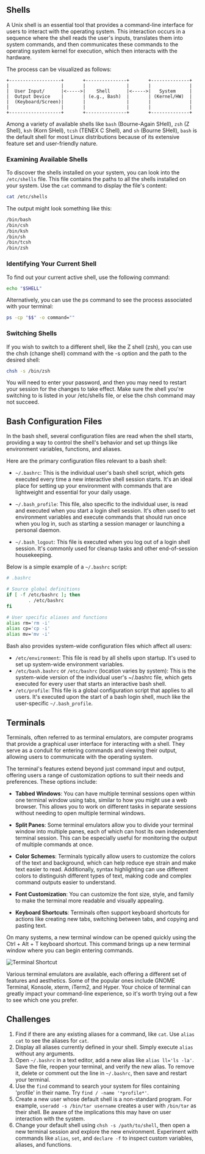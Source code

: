 ## Shells

A Unix shell is an essential tool that provides a command-line interface for users to interact with the operating system. This interaction occurs in a sequence where the shell reads the user's inputs, translates them into system commands, and then communicates these commands to the operating system kernel for execution, which then interacts with the hardware.

The process can be visualized as follows:

```
+-------------------+       +---------------+       +--------------+
|                   |       |               |       |              |
|  User Input/      |<----->|    Shell      |<----->|   System     |
|  Output Device    |       | (e.g., Bash)  |       | (Kernel/HW)  |
|  (Keyboard/Screen)|       |               |       |              |
|                   |       |               |       |              |
+-------------------+       +---------------+       +--------------+
```

Among a variety of available shells like `bash` (Bourne-Again SHell), `zsh` (Z Shell), `ksh` (Korn SHell), `tcsh` (TENEX C Shell), and `sh` (Bourne SHell), `bash` is the default shell for most Linux distributions because of its extensive feature set and user-friendly nature.

### Examining Available Shells

To discover the shells installed on your system, you can look into the `/etc/shells` file. This file contains the paths to all the shells installed on your system. Use the `cat` command to display the file's content:

```bash
cat /etc/shells
```

The output might look something like this:

```bash
/bin/bash
/bin/csh
/bin/ksh
/bin/sh
/bin/tcsh
/bin/zsh
```

### Identifying Your Current Shell

To find out your current active shell, use the following command:

```bash
echo "$SHELL"
```

Alternatively, you can use the ps command to see the process associated with your terminal:

```bash
ps -cp "$$" -o command=""
```

### Switching Shells

If you wish to switch to a different shell, like the Z shell (zsh), you can use the chsh (change shell) command with the -s option and the path to the desired shell:

```bash
chsh -s /bin/zsh
```

You will need to enter your password, and then you may need to restart your session for the changes to take effect. Make sure the shell you're switching to is listed in your /etc/shells file, or else the chsh command may not succeed.

## Bash Configuration Files

In the bash shell, several configuration files are read when the shell starts, providing a way to control the shell's behavior and set up things like environment variables, functions, and aliases.

Here are the primary configuration files relevant to a bash shell:

* `~/.bashrc`: This is the individual user's bash shell script, which gets executed every time a new interactive shell session starts. It's an ideal place for setting up your environment with commands that are lightweight and essential for your daily usage.

* `~/.bash_profile`: This file, also specific to the individual user, is read and executed when you start a login shell session. It's often used to set environment variables and execute commands that should run once when you log in, such as starting a session manager or launching a personal daemon.

* `~/.bash_logout`: This file is executed when you log out of a login shell session. It's commonly used for cleanup tasks and other end-of-session housekeeping.

Below is a simple example of a `~/.bashrc` script:

```bash
# .bashrc

# Source global definitions
if [ -f /etc/bashrc ]; then
        . /etc/bashrc
fi

# User specific aliases and functions
alias rm='rm -i'
alias cp='cp -i'
alias mv='mv -i'
```

Bash also provides system-wide configuration files which affect all users:

- `/etc/environment`: This file is read by all shells upon startup. It's used to set up system-wide environment variables.
- `/etc/bash.bashrc` or `/etc/bashrc` (location varies by system): This is the system-wide version of the individual user's ~/.bashrc file, which gets executed for every user that starts an interactive bash shell.
- `/etc/profile`: This file is a global configuration script that applies to all users. It's executed upon the start of a bash login shell, much like the user-specific `~/.bash_profile`.

## Terminals

Terminals, often referred to as terminal emulators, are computer programs that provide a graphical user interface for interacting with a shell. They serve as a conduit for entering commands and viewing their output, allowing users to communicate with the operating system.

The terminal's features extend beyond just command input and output, offering users a range of customization options to suit their needs and preferences. These options include:

* **Tabbed Windows**: You can have multiple terminal sessions open within one terminal window using tabs, similar to how you might use a web browser. This allows you to work on different tasks in separate sessions without needing to open multiple terminal windows.

* **Split Panes**: Some terminal emulators allow you to divide your terminal window into multiple panes, each of which can host its own independent terminal session. This can be especially useful for monitoring the output of multiple commands at once.

* **Color Schemes**: Terminals typically allow users to customize the colors of the text and background, which can help reduce eye strain and make text easier to read. Additionally, syntax highlighting can use different colors to distinguish different types of text, making code and complex command outputs easier to understand.

* **Font Customization**: You can customize the font size, style, and family to make the terminal more readable and visually appealing.

* **Keyboard Shortcuts**: Terminals often support keyboard shortcuts for actions like creating new tabs, switching between tabs, and copying and pasting text.

On many systems, a new terminal window can be opened quickly using the Ctrl + Alt + T keyboard shortcut. This command brings up a new terminal window where you can begin entering commands.

![Terminal Shortcut](https://user-images.githubusercontent.com/37275728/190137189-f1abc2d9-fa15-43d8-8c27-ef11dde67db9.png)

Various terminal emulators are available, each offering a different set of features and aesthetics. Some of the popular ones include GNOME Terminal, Konsole, xterm, iTerm2, and Hyper. Your choice of terminal can greatly impact your command-line experience, so it's worth trying out a few to see which one you prefer.

## Challenges

1. Find if there are any existing aliases for a command, like `cat`. Use `alias cat` to see the aliases for `cat`.
2. Display all aliases currently defined in your shell. Simply execute `alias` without any arguments.
3. Open `~/.bashrc` in a text editor, add a new alias like `alias ll='ls -la'`. Save the file, reopen your terminal, and verify the new alias. To remove it, delete or comment out the line in `~/.bashrc`, then save and restart your terminal.
4. Use the `find` command to search your system for files containing 'profile' in their name. Try `find / -name '*profile*'`.
5. Create a new user whose default shell is a non-standard program. For example, `useradd -s /bin/tar username` creates a user with `/bin/tar` as their shell. Be aware of the implications this may have on user interaction with the system.
6. Change your default shell using `chsh -s /path/to/shell`, then open a new terminal session and explore the new environment. Experiment with commands like `alias`, `set`, and `declare -f` to inspect custom variables, aliases, and functions.
